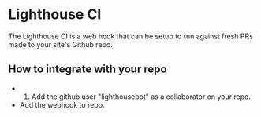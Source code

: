 # Lighthouse CI

The Lighthouse CI is a web hook that can be setup to run against fresh PRs made
to your site's Github repo.

## How to integrate with your repo

- 1. Add the github user "lighthousebot" as a collaborator on your repo.
-  Add the webhook to repo.
